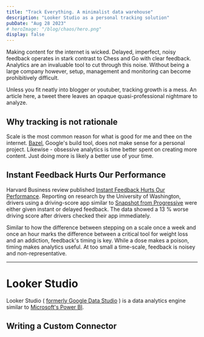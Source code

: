 ```yaml
---
title: "Track Everything. A minimalist data warehouse"
description: "Looker Studio as a personal tracking solution"
pubDate: "Aug 28 2023"
# heroImage: "/blog/chaos/hero.png"
display: false
---
```


Making content for the internet is wicked. Delayed, imperfect, noisy feedback operates in stark contrast to Chess and Go with clear feedback. Analytics are an invaluable tool to cut through this noise. Without being a large company however, setup, management and monitoring can become prohibitively difficult. 

Unless you fit neatly into blogger or youtuber, tracking growth is a mess. An article here, a tweet there leaves an opaque quasi-professional nightmare to analyze.

## Why tracking is not rationale

Scale is the most common reason for what is good for me and thee on the internet. [Bazel](https://bazel.build), Google's build tool, does not make sense for a personal project. Likewise - obsessive analytics is time better spent on creating more content. Just doing more is likely a better use of your time.

## Instant Feedback Hurts Our Performance

Harvard Business review published [Instant Feedback Hurts Our Performance](https://https://hbr.org/2019/07/instant-feedback-hurts-our-performance). Reporting on research by the University of Washington, drivers using a driving-score app similar to [Snapshot from Progressive](https://www.progressive.com/auto/discounts/snapshot/) were either given instant or delayed feedback. The data showed a 13 % worse driving score after drivers checked their app immediately.

Similar to how the difference between stepping on a scale once a week and once an hour marks the difference between a critical tool for weight loss and an addiction, feedback's timing is key. While a dose makes a poison, timing makes analytics useful. At too small a time-scale, feedback is noisey and non-representative. 

---

# Looker Studio

Looker Studio ( [formerly Google Data Studio](https://www.impressiondigital.com/blog/google-data-studio-renamed-as-looker-studio) ) is a data analytics engine similar to [Microsoft's Power BI](https://powerbi.microsoft.com/).

## Writing a Custom Connector
